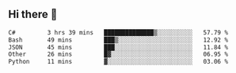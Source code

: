 ## Hi there 👋

<!--START_SECTION:waka-->

```txt
C#         3 hrs 39 mins   ██████████████▒░░░░░░░░░░   57.79 %
Bash       49 mins         ███▒░░░░░░░░░░░░░░░░░░░░░   12.92 %
JSON       45 mins         ███░░░░░░░░░░░░░░░░░░░░░░   11.84 %
Other      26 mins         █▓░░░░░░░░░░░░░░░░░░░░░░░   06.95 %
Python     11 mins         ▓░░░░░░░░░░░░░░░░░░░░░░░░   03.06 %
```

<!--END_SECTION:waka-->

<!--
**elpenor23/elpenor23** is a ✨ _special_ ✨ repository because its `README.md` (this file) appears on your GitHub profile.

Here are some ideas to get you started:

- 🔭 I’m currently working on ...
- 🌱 I’m currently learning ...
- 👯 I’m looking to collaborate on ...
- 🤔 I’m looking for help with ...
- 💬 Ask me about ...
- 📫 How to reach me: ...
- 😄 Pronouns: ...
- ⚡ Fun fact: ...
-->
